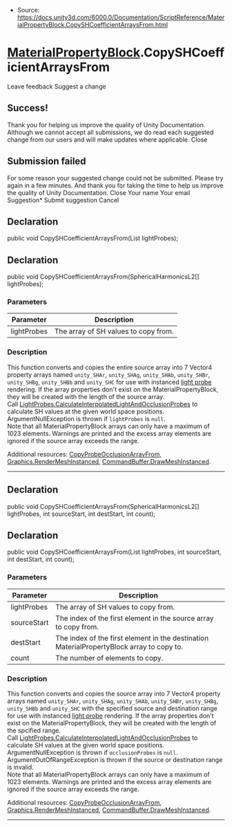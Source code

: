 * Source: https://docs.unity3d.com/6000.0/Documentation/ScriptReference/MaterialPropertyBlock.CopySHCoefficientArraysFrom.html

#  [MaterialPropertyBlock](https://docs.unity3d.com/6000.0/Documentation/ScriptReference/MaterialPropertyBlock.html).CopySHCoefficientArraysFrom
Leave feedback
Suggest a change
## Success!
Thank you for helping us improve the quality of Unity Documentation. Although we cannot accept all submissions, we do read each suggested change from our users and will make updates where applicable.
Close
## Submission failed
For some reason your suggested change could not be submitted. Please <a>try again</a> in a few minutes. And thank you for taking the time to help us improve the quality of Unity Documentation.
Close
Your name Your email Suggestion* Submit suggestion
Cancel
## Declaration
public void CopySHCoefficientArraysFrom(List<SphericalHarmonicsL2> lightProbes); 
## Declaration
public void CopySHCoefficientArraysFrom(SphericalHarmonicsL2[] lightProbes); 
### Parameters
Parameter | Description  
---|---  
lightProbes | The array of SH values to copy from.  
### Description
This function converts and copies the entire source array into 7 Vector4 property arrays named `unity_SHAr`, `unity_SHAg`, `unity_SHAb`, `unity_SHBr`, `unity_SHBg`, `unity_SHBb` and `unity_SHC` for use with instanced [light probe](https://docs.unity3d.com/6000.0/Documentation/Manual/LightProbes.html) rendering.
If the array properties don't exist on the MaterialPropertyBlock, they will be created with the length of the source array.  
Call [LightProbes.CalculateInterpolatedLightAndOcclusionProbes](https://docs.unity3d.com/6000.0/Documentation/ScriptReference/LightProbes.CalculateInterpolatedLightAndOcclusionProbes.html) to calculate SH values at the given world space positions.  
ArgumentNullException is thrown if `lightProbes` is `null`.  
Note that all MaterialPropertyBlock arrays can only have a maximum of 1023 elements. Warnings are printed and the excess array elements are ignored if the source array exceeds the range.  
  
Additional resources: [CopyProbeOcclusionArrayFrom](https://docs.unity3d.com/6000.0/Documentation/ScriptReference/MaterialPropertyBlock.CopyProbeOcclusionArrayFrom.html), [Graphics.RenderMeshInstanced](https://docs.unity3d.com/6000.0/Documentation/ScriptReference/Graphics.RenderMeshInstanced.html), [CommandBuffer.DrawMeshInstanced](https://docs.unity3d.com/6000.0/Documentation/ScriptReference/Rendering.CommandBuffer.DrawMeshInstanced.html).
* * *
## Declaration
public void CopySHCoefficientArraysFrom(SphericalHarmonicsL2[] lightProbes, int sourceStart, int destStart, int count); 
## Declaration
public void CopySHCoefficientArraysFrom(List<SphericalHarmonicsL2> lightProbes, int sourceStart, int destStart, int count); 
### Parameters
Parameter | Description  
---|---  
lightProbes | The array of SH values to copy from.  
sourceStart | The index of the first element in the source array to copy from.  
destStart | The index of the first element in the destination MaterialPropertyBlock array to copy to.  
count | The number of elements to copy.  
### Description
This function converts and copies the source array into 7 Vector4 property arrays named `unity_SHAr`, `unity_SHAg`, `unity_SHAb`, `unity_SHBr`, `unity_SHBg`, `unity_SHBb` and `unity_SHC` with the specified source and destination range for use with instanced [light probe](https://docs.unity3d.com/6000.0/Documentation/Manual/LightProbes.html) rendering.
If the array properties don't exist on the MaterialPropertyBlock, they will be created with the length of the spcified range.  
Call [LightProbes.CalculateInterpolatedLightAndOcclusionProbes](https://docs.unity3d.com/6000.0/Documentation/ScriptReference/LightProbes.CalculateInterpolatedLightAndOcclusionProbes.html) to calculate SH values at the given world space positions.  
ArgumentNullException is thrown if `occlusionProbes` is `null`.  
ArgumentOutOfRangeException is thrown if the source or destination range is invalid.  
Note that all MaterialPropertyBlock arrays can only have a maximum of 1023 elements. Warnings are printed and the excess array elements are ignored if the source array exceeds the range.  
  
Additional resources: [CopyProbeOcclusionArrayFrom](https://docs.unity3d.com/6000.0/Documentation/ScriptReference/MaterialPropertyBlock.CopyProbeOcclusionArrayFrom.html), [Graphics.RenderMeshInstanced](https://docs.unity3d.com/6000.0/Documentation/ScriptReference/Graphics.RenderMeshInstanced.html), [CommandBuffer.DrawMeshInstanced](https://docs.unity3d.com/6000.0/Documentation/ScriptReference/Rendering.CommandBuffer.DrawMeshInstanced.html).
* * *
